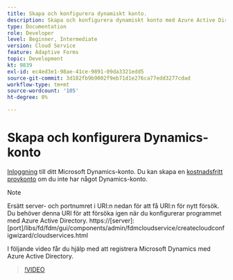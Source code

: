 ```yaml
---
title: Skapa och konfigurera dynamiskt konto.
description: Skapa och konfigurera dynamiskt konto med Azure Active Directory
type: Documentation
role: Developer
level: Beginner, Intermediate
version: Cloud Service
feature: Adaptive Forms
topic: Development
kt: 9839
exl-id: ec4ed3e1-98ae-41ce-9891-09da3321edd5
source-git-commit: 3d182fb9b9002f9eb71d1e276ca77edd3277cdad
workflow-type: tm+mt
source-wordcount: '105'
ht-degree: 0%

---
```


# Skapa och konfigurera Dynamics-konto

[Inloggning](https://dynamics.microsoft.com/en-us/) till ditt Microsoft Dynamics-konto. Du kan skapa en [kostnadsfritt provkonto](https://dynamics.microsoft.com/en-us/dynamics-365-free-trial/) om du inte har något Dynamics-konto.

>[!NOTE]
>Ersätt server- och portnumret i URI:n nedan för att få URI:n för nytt försök. Du behöver denna URI för att försöka igen när du konfigurerar programmet med Azure Active Directory.
>https://[server]:[port]/libs/fd/fdm/gui/components/admin/fdmcloudservice/createcloudconfigwizard/cloudservices.html

I följande video får du hjälp med att registrera Microsoft Dynamics med Azure Active Directory.

>[!VIDEO](https://video.tv.adobe.com/v/340743?quality=12&learn=on)

